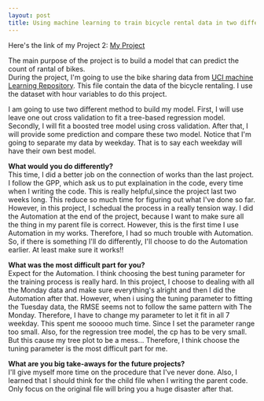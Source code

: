 ```yaml
---
layout: post
title: Using machine learning to train bicycle rental data in two different models!
---
```


Here's the link of my Project 2: [My Project](https://mu-tien.github.io/ST558_Project-2/)

The main purpose of the project is to build a model that can predict the count of rantal of bikes.\
During the project, I'm going to use the bike sharing data from [UCI machine Learning Repository](https://archive.ics.uci.edu/ml/datasets/Bike+Sharing+Dataset). 
This file contain the data of the bicycle rentaling. I use the dataset with hour variables to do this project.

I am going to use two different method to build my model.
First, I will use leave one out cross validation to fit a tree-based regression model. 
Secondly, I will fit a boosted tree model using cross validation. 
After that, I will provide some prediction and compare these two model.
Notice that I'm going to separate my data by weekday. That is to say each weekday will have their own best model.



**What would you do differently?**\
This time, I did a better job on the connection of works than the last project. 
I follow the GPP, which ask us to put explaination in the code, every time when I writing the code. This is really helpful,since the project last two weeks long. 
This reduce so much time for figuring out what I've done so far. However, in this project, I schedual the process in a really tension way.
I did the Automation at the end of the project, because I want to make sure all the thing in my parent file is correct. 
However, this is the first time I use Automation in my works. Therefore, I had so much trouble with Automation. 
So, if there is something I'll do differently, I'll choose to do the Automation earlier. At least make sure it works!!

**What was the most difficult part for you?**\
Expect for the Automation. I think choosing the best tuning parameter for the training process is really hard.
In this project, I choose to dealing with all the Monday data and make sure everything's alright and then I did the Automation after that.
However, when i using the tuning parameter to fitting the Tuesday data, the RMSE seems not to follow the same pattern with The Monday.
Therefore, I have to change my parameter to let it fit in all 7 weekday. This spent me sooooo much time. Since I set the parameter range too small.
Also, for the regression tree model, the cp has to be very small. But this cause my tree plot to be a mess...
Therefore, I think choose the tuning parameter is the most difficult part for me.


**What are you big take-aways for the future projects?**\
I'll give myself more time on the procedure that I've never done. Also, I learned that I should think for the child file when I writing the parent code. 
Only focus on the original file will bring you a huge disaster after that. 


